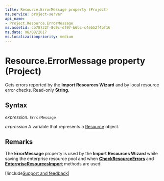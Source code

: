 ```yaml
---
title: Resource.ErrorMessage property (Project)
ms.service: project-server
api_name:
- Project.Resource.ErrorMessage
ms.assetid: cb78732f-8c9c-df97-b6bc-c4eb52f4bf16
ms.date: 06/08/2017
ms.localizationpriority: medium
---
```



# Resource.ErrorMessage property (Project)

Gets errors reported by the **Import Resources Wizard** and by local resource error checks. Read-only **String**.


## Syntax

_expression_. `ErrorMessage`

_expression_ A variable that represents a [Resource](./Project.Resource.md) object.


## Remarks

The **ErrorMessage** property is used by the **Import Resources Wizard** while saving the enterprise resource pool and when **[CheckResourceErrors](Project.Application.CheckResourceErrors.md)** and **[EnterpriseResourcesImport](Project.Application.EnterpriseResourcesImportEx.md)** methods are used.

[!include[Support and feedback](~/includes/feedback-boilerplate.md)]